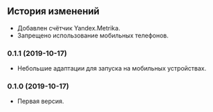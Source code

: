 ## История изменений

- Добавлен счётчик Yandex.Metrika.
- Запрещено использование мобильных телефонов.

### 0.1.1 (2019-10-17)

- Небольшие адаптации для запуска на мобильных устройствах.

### 0.1.0 (2019-10-17)

- Первая версия.
